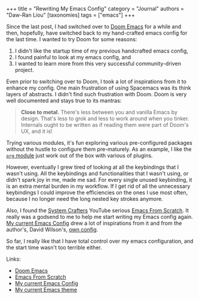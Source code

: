 +++
title = "Rewriting My Emacs Config"
category = "Journal"
authors = "Daw-Ran Liou"
[taxonomies]
tags = ["emacs"]
+++

Since the last post, I had switched over to [Doom
Emacs](https://github.com/hlissner/doom-emacs) for a while and then, hopefully,
have switched back to my hand-crafted emacs config for the last time. I wanted
to try Doom for some reasons:

1. I didn't like the startup time of my previous handcrafted emacs config,
1. I found painful to look at my emacs config, and
1. I wanted to learn more from this very successful community-driven project.

Even prior to switching over to Doom, I took a lot of inspirations from it to
enhance my config. One main frustration of using Spacemacs was its think layers
of abstracts. I didn't find such frustration with Doom. Doom is very well
documented and stays true to its mantras:

> __Close to metal.__ There's less between you and vanilla Emacs by design. That's
> less to grok and less to work around when you tinker. Internals ought to be
> written as if reading them were part of Doom's UX, and it is!

Trying various modules, it's fun exploring various pre-configured packages
without the hustle to configure them pre-maturely. As an example, I like the
[`org`
module](https://github.com/hlissner/doom-emacs/tree/develop/modules/lang/org)
just work out of the box with various of plugins.

However, eventually I grew tired of looking at all the keybindings that I wasn't
using. All the keybindings and functionalities that I wasn't using, or didn't
spark joy in me, made me sad. For every single unused keybinding, it is an extra
mental burden in my workflow. If I get rid of all the unnecessary keybindings I
could improve the efficiencies on the ones I use most often, because I no longer
need the long nested key strokes anymore.

Also, I found the [System
Crafters](https://www.youtube.com/channel/UCAiiOTio8Yu69c3XnR7nQBQ) YouTube
serious [Emacs From
Scratch](https://www.youtube.com/playlist?list=PLEoMzSkcN8oPH1au7H6B7bBJ4ZO7BXjSZ). It
really was a godsend to me to help me start writing my Emacs config again. [My
current Emacs Config](https://github.com/dawranliou/emacs.d) drew a lot of
inspirations from it and from the author's, David Wilson's, [own
config](https://github.com/daviwil/dotfiles/blob/master/Emacs.org).

So far, I really like that I have total control over my emacs configuration, and
the start time wasn't too terrible either.

Links:
- [Doom Emacs](https://github.com/hlissner/doom-emacs)
- [Emacs From
Scratch](https://www.youtube.com/playlist?list=PLEoMzSkcN8oPH1au7H6B7bBJ4ZO7BXjSZ)
- [My current Emacs Config](https://github.com/dawranliou/emacs.d)
- [My current Emacs
  theme](https://github.com/dawranliou/emacs.d/blob/master/themes/sketch-white-theme.el)
